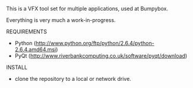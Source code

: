 This is a VFX tool set for multiple applications, used at Bumpybox.

Everything is very much a work-in-progress.

REQUIREMENTS

- Python (http://www.python.org/ftp/python/2.6.4/python-2.6.4.amd64.msi)
- PyQt (http://www.riverbankcomputing.co.uk/software/pyqt/download)


INSTALL

- clone the repository to a local or network drive.